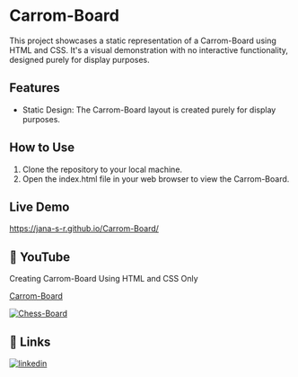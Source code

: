 # Carrom-Board

This project showcases a static representation of a Carrom-Board using HTML and CSS. It's a visual demonstration with no interactive functionality, designed purely for display purposes.



## Features

- Static Design: The Carrom-Board layout is created purely for display purposes.

## How to Use

1. Clone the repository to your local machine.
2. Open the index.html file in your web browser to view the Carrom-Board.


## Live Demo

https://jana-s-r.github.io/Carrom-Board/


## 🔗 YouTube

Creating Carrom-Board Using HTML and CSS Only

[Carrom-Board](https://www.youtube.com/watch?v=Ugd__-d1yZI)

[![Chess-Board](https://img.youtube.com/vi/Ugd__-d1yZI/0.jpg)](https://www.youtube.com/watch?v=Ugd__-d1yZI)



## 🔗 Links

[![linkedin](https://img.shields.io/badge/linkedin-0A66C2?style=for-the-badge&logo=linkedin&logoColor=white)](https://www.linkedin.com/in/jana-s-r/)

